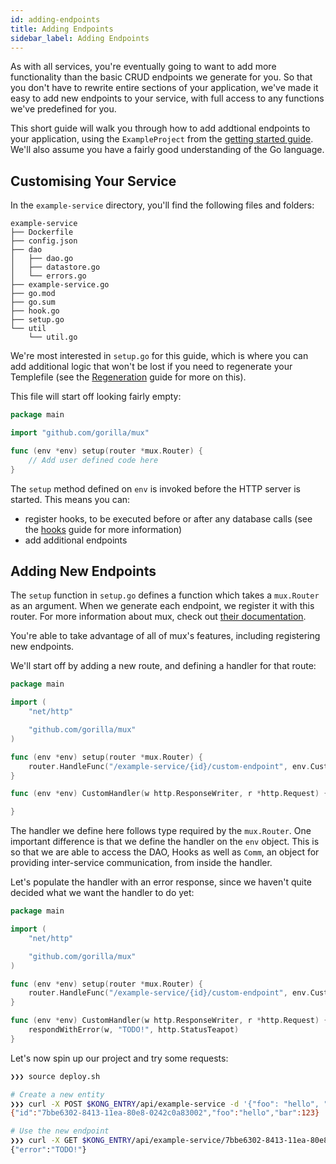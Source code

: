 ```yaml
---
id: adding-endpoints
title: Adding Endpoints
sidebar_label: Adding Endpoints
---
```


As with all services, you're eventually going to want to add more functionality than the basic CRUD endpoints we generate for you.
So that you don't have to rewrite entire sections of your application, we've made it easy to add new endpoints to your service, with full access to any functions we've predefined for you.

This short guide will walk you through how to add addtional endpoints to your application, using the `ExampleProject` from the [getting started guide](getting-started).
We'll also assume you have a fairly good understanding of the Go language.

## Customising Your Service
In the `example-service` directory, you'll find the following files and folders:

```
example-service
├── Dockerfile
├── config.json
├── dao
│   ├── dao.go
│   ├── datastore.go
│   └── errors.go
├── example-service.go
├── go.mod
├── go.sum
├── hook.go
├── setup.go
└── util
    └── util.go
```

We're most interested in `setup.go` for this guide, which is where you can add additional logic that won't be lost if you need to regenerate your Templefile (see the [Regeneration](regeneration) guide for more on this).

This file will start off looking fairly empty:

```go
package main

import "github.com/gorilla/mux"

func (env *env) setup(router *mux.Router) {
    // Add user defined code here
}
```

The `setup` method defined on `env` is invoked before the HTTP server is started.
This means you can:

- register hooks, to be executed before or after any database calls (see the [hooks](hooks) guide for more information)
- add additional endpoints

## Adding New Endpoints
The `setup` function in `setup.go` defines a function which takes a `mux.Router` as an argument. 
When we generate each endpoint, we register it with this router.
For more information about mux, check out [their documentation](http://www.gorillatoolkit.org/pkg/mux).

You're able to take advantage of all of mux's features, including registering new endpoints.

We'll start off by adding a new route, and defining a handler for that route:

```go
package main

import (
	"net/http"

	"github.com/gorilla/mux"
)

func (env *env) setup(router *mux.Router) {
	router.HandleFunc("/example-service/{id}/custom-endpoint", env.CustomHandler).Methods(http.MethodGet)
}

func (env *env) CustomHandler(w http.ResponseWriter, r *http.Request) {

}
```

The handler we define here follows type required by the `mux.Router`.
One important difference is that we define the handler on the `env` object.
This is so that we are able to access the DAO, Hooks as well as `Comm`, an object for providing inter-service communication, from inside the handler.

Let's populate the handler with an error response, since we haven't quite decided what we want the handler to do yet:

```go {14}
package main

import (
	"net/http"

	"github.com/gorilla/mux"
)

func (env *env) setup(router *mux.Router) {
	router.HandleFunc("/example-service/{id}/custom-endpoint", env.CustomHandler).Methods(http.MethodGet)
}

func (env *env) CustomHandler(w http.ResponseWriter, r *http.Request) {
	respondWithError(w, "TODO!", http.StatusTeapot)
}
```

Let's now spin up our project and try some requests:


```bash
❯❯❯ source deploy.sh

# Create a new entity
❯❯❯ curl -X POST $KONG_ENTRY/api/example-service -d '{"foo": "hello", "bar": 123}'
{"id":"7bbe6302-8413-11ea-80e8-0242c0a83002","foo":"hello","bar":123}

# Use the new endpoint
❯❯❯ curl -X GET $KONG_ENTRY/api/example-service/7bbe6302-8413-11ea-80e8-0242c0a83002/custom-endpoint
{"error":"TODO!"}
```
